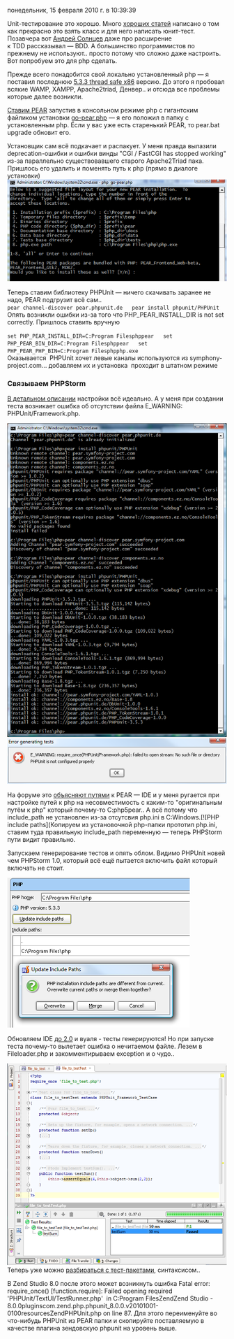 понедельник, 15 февраля 2010 г. в 10:39:39

Unit-тестирование это хорошо. Много [хороших статей](http://habrahabr.ru/blogs/php/56289/) написано о том как прекрасно это взять класс и для него написать юнит-тест. Позавчера вот [Андрей Солнцев](http://blog.codeborne.com/2010/10/unit-test-evolution.html) даже про расширение к TDD рассказывал — BDD. А большинство программистов по прежнему не используют.. просто потому что сложно даже настроить. Вот попробуем это для php сделать.

Прежде всего понадобится свой локально установленный php — я поставил последнюю [5.3.3 thread safe x86](http://windows.php.net/download/) версию. До этого я пробовал всякие WAMP, XAMPP, Apache2triad, Денвер.. и отсюда все проблемы которые далее возникли.

[Ставим PEAR](http://pear.php.net/manual/en/installation.getting.php) запустив в консольном режиме php с гигантским файликом установки [go-pear.php](http://pear.php.net/go-pear) — я его положил в папку с установленным php. Если у вас уже есть старенький PEAR, то pear.bat upgrade обновит его.

Установщик сам всё подкачает и распакует. У меня правда вылазили deprecation-ошибки и ошибки винды "CGI / FastCGI has stopped working" из-за параллельно существовавшего старого Apache2Triad пака. Пришлось его удалить и поменять путь к php (прямо в диалоге установки)
![](../img/2010-10-28_1055.png)

Теперь ставим библиотеку PHPUnit — ничего скачивать заранее не надо, PEAR подгрузит всё сам..  
`pear channel-discover pear.phpunit.de   pear install phpunit/PHPUnit`  
Опять возникли ошибки из-за того что PHP_PEAR_INSTALL_DIR is not set correctly. Пришлось ставить вручную  
  
`set PHP_PEAR_INSTALL_DIR=C:Program Filesphppear   set PHP_PEAR_BIN_DIR=C:Program Filesphppear   set PHP_PEAR_PHP_BIN=C:Program Filesphpphp.exe`  
Оказывается  PHPUnit хочет левые каналы используются из symphony-project.com... добавляем их и установка  проходит в штатном режиме  

### Связываем PHPStorm

[В детальном описании](http://blogs.jetbrains.com/webide/2009/12/phpunit-support/) настройки всё идеально. А у меня при создании теста возникает ошибка об отсутствии файла E_WARNING: PHPUnit/Framework.php.

![](../img/2010-10-28_1156.png)
![](../img/2010-10-28_1111.png)



На форуме это [объясняют путями](http://devnet.jetbrains.net/message/5271717;jsessionid=216059978C100470FEC18C00C63D4B81) к PEAR — IDE и у меня ругается при настройке путей к php на несовместимость с каким-то "оригинальным путём к php" который почему-то C:php5pear.. А всё потому что include_path не установлен из-за отсутсвия php.ini в C:Windows.[![PHP include paths](Копируем из установочной php-папки прототип php.ini, ставим туда правильную include_path переменную — теперь PHPStorm пути видит правильно.  

Запускаем генерирование тестов и опять облом. Видимо PHPUnit новей чем PHPStorm 1.0, который всё ещё пытается включить файл который включать не стоит.

![](../img/2010-10-28_1125%201.png)

Обновляем IDE [до 2.0](http://confluence.jetbrains.net/display/WI/Web+IDE+EAP) и вуаля - тесты генерируются! Но при запуске теста почему-то вылетает ошибка о нечитаемом файле. Лезем в Fileloader.php и закомментирываем exception и о чудо..


![](../img/2010-10-28_1445.png)Теперь уже можно [разбираться с тест-пакетами](http://www.zyxist.com/en/archives/48), синтаксисом..

В Zend Studio 8.0 после этого может возникнуть ошибка Fatal error: require_once() [function.require]: Failed opening required 'PHPUnit/TextUI/TestRunner.php'  in C:Program FilesZendZend Studio - 8.0.0pluginscom.zend.php.phpunit_8.0.0.v20101001-0100resourcesZendPHPUnit.php on line 87. Для этого переименуйте во что-нибудь PHPUnit из PEAR папки и скопируйте поставляемую в качестве плагина зендовскую phpunit на уровень выше.
